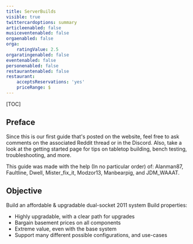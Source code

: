 ```yaml
---
title: ServerBuilds
visible: true
twittercardoptions: summary
articleenabled: false
musiceventenabled: false
orgaenabled: false
orga:
    ratingValue: 2.5
orgaratingenabled: false
eventenabled: false
personenabled: false
restaurantenabled: false
restaurant:
    acceptsReservations: 'yes'
    priceRange: $
---
```


[TOC]

## Preface

Since this is our first guide that's posted on the website, feel free to ask comments on the associated Reddit thread or in the Discord.
Also, take a look at the getting started page for tips on tabletop building, bench testing, troubleshooting, and more. 

This guide was made with the help (In no particular order) of: Alanman87, Faultline, Dwell, Mister_fix_it, Modzor13, Manbearpig, and JDM_WAAAT.

## Objective

Build an affordable & upgradable dual-socket 2011 system
Build properties:

 - Highly upgradable, with a clear path for upgrades
 - Bargain basement prices on all components
 - Extreme value, even with the base system
 - Support many different possible configurations, and use-cases
